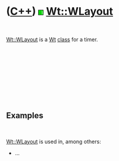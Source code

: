 



 

 

 

 

 

([C++](Cpp.md)) ![Wt](PicWt.png) [Wt::WLayout](CppWLayout.md)
===============================================================

 

[Wt::WLayout](CppWLayout.md) is a [Wt](CppWt.md) [class](CppClass.md)
for a timer.

 

 

 

 

 

Examples
--------

 

[Wt::WLayout](CppWLayout.md) is used in, among others:

-   ...

 

 

 

 

 





 



